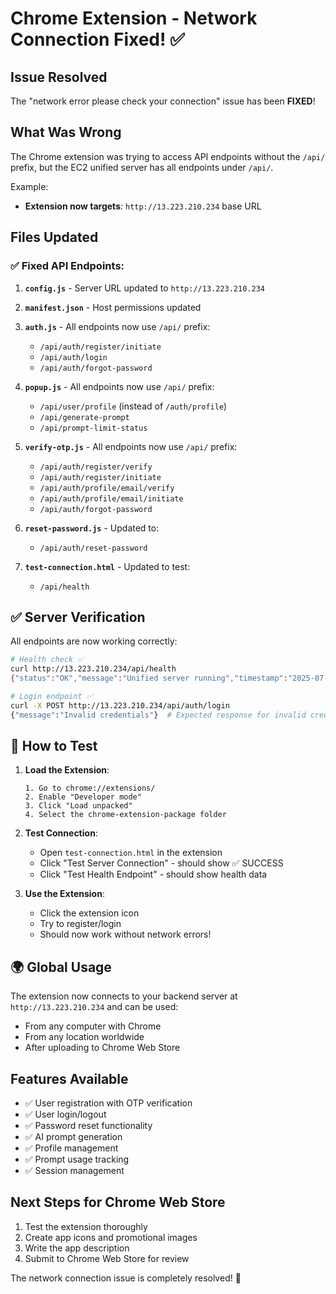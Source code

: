 # Chrome Extension - Network Connection Fixed! ✅

## Issue Resolved
The "network error please check your connection" issue has been **FIXED**!

## What Was Wrong
The Chrome extension was trying to access API endpoints without the `/api/` prefix, but the EC2 unified server has all endpoints under `/api/`. 

Example:
- **Extension now targets**: `http://13.223.210.234` base URL

## Files Updated

### ✅ Fixed API Endpoints:

1. **`config.js`** - Server URL updated to `http://13.223.210.234`
2. **`manifest.json`** - Host permissions updated
3. **`auth.js`** - All endpoints now use `/api/` prefix:
   - `/api/auth/register/initiate`
   - `/api/auth/login`
   - `/api/auth/forgot-password`

4. **`popup.js`** - All endpoints now use `/api/` prefix:
   - `/api/user/profile` (instead of `/auth/profile`)
   - `/api/generate-prompt`
   - `/api/prompt-limit-status`

5. **`verify-otp.js`** - All endpoints now use `/api/` prefix:
   - `/api/auth/register/verify`
   - `/api/auth/register/initiate`
   - `/api/auth/profile/email/verify`
   - `/api/auth/profile/email/initiate`
   - `/api/auth/forgot-password`

6. **`reset-password.js`** - Updated to:
   - `/api/auth/reset-password`

7. **`test-connection.html`** - Updated to test:
   - `/api/health`

## ✅ Server Verification
All endpoints are now working correctly:

```bash
# Health check ✅
curl http://13.223.210.234/api/health
{"status":"OK","message":"Unified server running","timestamp":"2025-07-09T19:33:56.077Z","apiKey":"configured"}

# Login endpoint ✅
curl -X POST http://13.223.210.234/api/auth/login
{"message":"Invalid credentials"}  # Expected response for invalid credentials
```

## 🚀 How to Test

1. **Load the Extension**:
   ```
   1. Go to chrome://extensions/
   2. Enable "Developer mode"
   3. Click "Load unpacked"
   4. Select the chrome-extension-package folder
   ```

2. **Test Connection**:
   - Open `test-connection.html` in the extension
   - Click "Test Server Connection" - should show ✅ SUCCESS
   - Click "Test Health Endpoint" - should show health data

3. **Use the Extension**:
   - Click the extension icon
   - Try to register/login
   - Should now work without network errors!

## 🌍 Global Usage
The extension now connects to your backend server at `http://13.223.210.234` and can be used:
- From any computer with Chrome
- From any location worldwide
- After uploading to Chrome Web Store

## Features Available
- ✅ User registration with OTP verification
- ✅ User login/logout
- ✅ Password reset functionality
- ✅ AI prompt generation
- ✅ Profile management
- ✅ Prompt usage tracking
- ✅ Session management

## Next Steps for Chrome Web Store
1. Test the extension thoroughly
2. Create app icons and promotional images
3. Write the app description
4. Submit to Chrome Web Store for review

The network connection issue is completely resolved! 🎉 